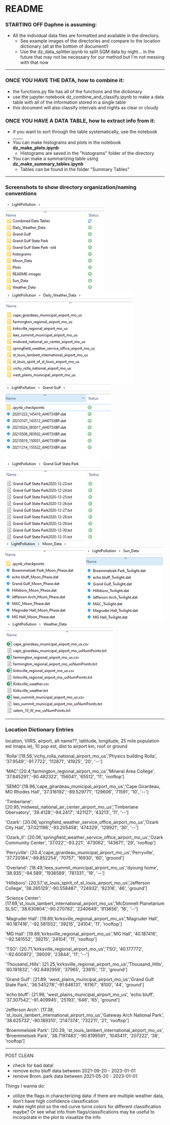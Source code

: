 # README

### STARTING OFF Daphne is assuming:
- All the individual data files are formatted and available in the directory.
    - See example images of the directories and compare to the location dictionary (all at the bottom of document!)
    - Use the dz_data_splitter.ipynb to split SQM data by night... in the future that may not be necessary for our method but I'm not messing with that now
---
    
### ONCE YOU HAVE THE DATA, how to combine it:
- the functions.py file has all of the functions and the dictionary
- use the jupyter notebook dz_combine_and_classify.ipynb to make a data table with all of the information stored in a single table 
- this document will also classify intervals and nights as clear or cloudy

### ONCE YOU HAVE A DATA TABLE, how to extract info from it:
- if you want to sort through the table systematically, use the notebook _____ 
- You can make histograms and plots in the notebook **dz_make_plots.ipynb**
    - Histograms are saved in the "histograms" folder of the directory
- You can make a summarizing table using **dz_make_summary_tables.ipynb**
    - Tables can be found in the folder "Summary Tables"

---
### Screenshots to show directory organization/naming conventions

![Main Directory](README-images/main_directory.png)
![Daily Weather Directory](README-images/Daily_Weather_Data_directory.png)
![Grand Gulf](README-images/Grand_Gulf_directory.png)
![Grand Gulf State Park](README-images/Grand_Gulf_State_Park_directory.png)
![Moon Data](README-images/Moon_Data_directory.png)
![Sun Data](README-images/Sun_Data_directory.png)
![Weather Data](README-images/Weather_Data_directory.png)

---

### Location Dictionary Entries
location, VIIRS, airport, alt name??, lattitude, longitude, 25 mile population est (maps.ie), 10 pop est, dist to airport km, roof or ground

'Rolla':[19.56,'vichy_rolla_national_airport_mo_us','Physics building Rolla',
                      '37.9549','-91.7722', '112871', '41925', '20', '--']

'MAC':[20.4,'farmington_regional_airport_mo_us','Mineral Area College',
                      '37.845291','-90.482322', '156041', '65512', '11', 'rooftop']

'SEMO':[18.96,'cape_girardeau_municipal_airport_mo_us','Cape Girardeau, MO Rhodes Hall',
                       '37.316192','-89.529771', '129606', '71591', '10', '--']

'Timberlane': [20.95,'midwest_national_air_center_airport_mo_us','Timberlane Obervatory',
                              '39.4128','-94.2417', '421127', '43213', '11', '--']

'Ozark': [20.06,'springfield_weather_service_office_airport_mo_us','Ozark City Hall',
                         '37.021196','-93.205458', '474329', '129921', '30', '--']

'Ozark_II': [20.06,'springfield_weather_service_office_airport_mo_us','Ozark Community Center',
                            '37.022','-93.221', '473062', '143671', '29', 'rooftop']

'Perryville': [20.4,'cape_girardeau_municipal_airport_mo_us','Perryville',
                              '37.720184','-89.852254', '70757', '16930', '60', 'ground']

'Overland': [18.49,'lees_summit_municipal_airport_mo_us','dyoung home',
                            '38.935','-94.589', '1936589', '781331', '19', '--']

'Hillsboro': [20.57,'st_louis_spirit_of_st_louis_airport_mo_us','Jefferson College',
                             '38.265129','-90.558487', '724932', '92316', '46', 'ground']

'Science Center': [17.69,'st_louis_lambert_international_airport_mo_us','McDonnell Planetarium SLSC',
                                  '38.630804','-90.270782', '2240649', '913656', '16', '--']

'Magruder Hall': [19.89,'kirksville_regional_airport_mo_us','Magruder Hall',
                                 '40.187416', '-92.581552', '39215', '24104', '11', 'rooftop']

'MG Hall': [19.89,'kirksville_regional_airport_mo_us','MG Hall',
                           '40.187416', '-92.581552', '39215', '24104', '11', 'rooftop']

'TSO': [20.71,'kirksville_regional_airport_mo_us','TSO',
                       '40.177772', '-92.600972', '39009', '23844', '11', '--']

'Thousand_Hills': [21.25,'kirksville_regional_airport_mo_us','Thousand_Hills',
                                  '40.191832', '-92.6492959', '37965', '23815', '13', 'ground']

'Grand Gulf': [21.89, 'west_plains_municipal_airport_mo_us','Grand Gulf State Park',
                              '36.545278','-91.646131', '61167', '8100', '44', 'ground']

'echo bluff': [21.96, 'west_plains_municipal_airport_mo_us', 'echo bluff',
                              '37.307542','-91.409945', '25193', '646', '65', 'ground']

'Jefferson Arch': [17.38, 'st_louis_lambert_international_airport_mo_us','Gateway Arch National Park',
                                  '38.625732','-90.189310', '2147374', '732211', '21', 'rooftop']

'Broemmelsiek Park': [20.29, 'st_louis_lambert_international_airport_mo_us', 'Broemmelsiek Park',
                                     '38.7197483','-90.8199591', '1045411', '207222', '38', 'rooftop']


---


POST CLEAN:
- check for bad data!
- remove echo bluff data between 2021-09-20 - 2023-01-01
- remove Brom. park data between 2021-05-20 - 2023-01-01









Things I wanna do:
- utilize the flags in characterizing data: if there are multiple weather data, don't have high confidence classification
- make night plot so the red curve turns colors for different classification maybe? Or see what info from flags/classifications may be useful to incorporate in the plot to visualize the info
